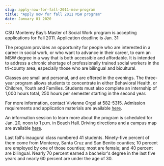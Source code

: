 ```yaml
---
slug: apply-now-for-fall-2011-msw-program
title: "Apply now for fall 2011 MSW program"
date: January 01 2020
---
```


 
<p>
  CSU Monterey Bay’s Master of Social Work program is accepting applications for
  Fall 2011. Application deadline is Jan. 31
</p>
<p>
  The program provides an opportunity for people who are interested in a career
  in social work, or who want to advance in their career, to earn an MSW degree
  in a way that is both accessible and affordable. It is intended to address a
  chronic shortage of professionally trained social workers in the tri-county
  area, especially those who are bilingual and bicultural.
</p>
<p>
  Classes are small and personal, and are offered in the evenings. The
  three-year program allows students to concentrate in either Behavioral Health,
  or Children, Youth and Families. Students must also complete an internship of
  1,000 hours total, 250 hours per semester starting in the second year.
</p>
<p>
  For more information, contact Vivienne Orgel at 582-5315. Admission
  requirements and application materials are available
  <a href="https://csumb.edu/msw">here</a>.
</p>
<p>
  An information session to learn more about the program is scheduled for Jan.
  20, noon to 1 p.m. in Beach Hall. Driving directions and a campus map are
  available <a href="https://csumb.edu/map">here</a>.
</p>
<p>
  Last fall's inaugural class numbered 41 students. Ninety-five percent of them
  come from Monterey, Santa Cruz and San Benito counties; 10 percent are
  employed by one of those counties; most are female; and 40 percent are
  bilingual. Nearly 70 percent earned a bachelor's degree in the last five years
  and nearly 60 percent are under the age of 30.
</p>
<p></p>
 
